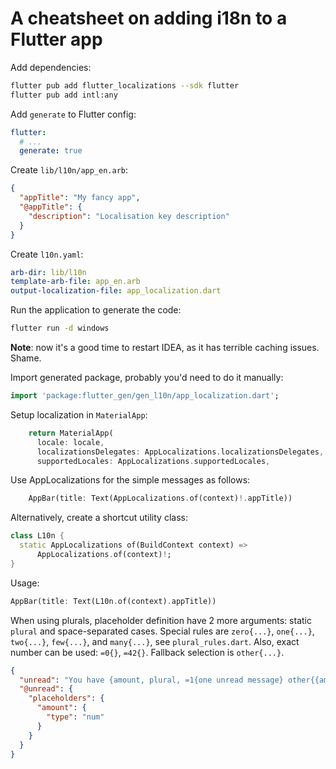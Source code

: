 [//]: # (dfs)
# A cheatsheet on adding i18n to a Flutter app

Add dependencies:

```bash
flutter pub add flutter_localizations --sdk flutter
flutter pub add intl:any
```

Add `generate` to Flutter config:

```yaml
flutter:
  # ...
  generate: true
```

Create `lib/l10n/app_en.arb`:

```json
{
  "appTitle": "My fancy app",
  "@appTitle": {
    "description": "Localisation key description"
  }
}

```

Create `l10n.yaml`:

```yaml
arb-dir: lib/l10n
template-arb-file: app_en.arb
output-localization-file: app_localization.dart
```

Run the application to generate the code:

```bash
flutter run -d windows
```

**Note**: now it's a good time to restart IDEA, as it has terrible caching issues. Shame.

Import generated package, probably you'd need to do it manually:

```dart
import 'package:flutter_gen/gen_l10n/app_localization.dart';
```

Setup localization in `MaterialApp`:

```dart
    return MaterialApp(
      locale: locale,
      localizationsDelegates: AppLocalizations.localizationsDelegates,
      supportedLocales: AppLocalizations.supportedLocales,
```

Use AppLocalizations for the simple messages as follows:

```dart
    AppBar(title: Text(AppLocalizations.of(context)!.appTitle))
```

Alternatively, create a shortcut utility class:

```dart
class L10n {
  static AppLocalizations of(BuildContext context) =>
      AppLocalizations.of(context)!;
}
```

Usage:

```dart
AppBar(title: Text(L10n.of(context).appTitle))
```

When using plurals, placeholder definition have 2 more arguments: static `plural` and space-separated cases.
Special rules are `zero{...}`, `one{...}`, `two{...}`, `few{...}`, and `many{...}`, see `plural_rules.dart`.
Also, exact number can be used: `=0{}`, `=42{}`.
Fallback selection is `other{...}`.

```json
{
  "unread": "You have {amount, plural, =1{one unread message} other{{amount} unread messages}}",
  "@unread": {
    "placeholders": {
      "amount": {
        "type": "num"
      }
    }
  }
}
```